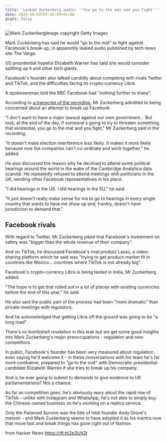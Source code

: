 ```yaml
---
title: 'Leaked Zuckerberg audio: ''You go to the mat and you fight'''
date: 2019-10-02T07:46:00+01:00
draft: false
---
```


![Mark Zuckerberg](https://ichef.bbci.co.uk/news/320/cpsprodpb/17B66/production/_106762179_whatsubject.jpg)Image copyright Getty Images

Mark Zuckerberg has said he would "go to the mat" to fight against Facebook's break-up, in apparently leaked audio published by tech news site The Verge.

US presidential hopeful Elizabeth Warren has said she would consider splitting up it and other tech giants.

Facebook's founder also talked candidly about competing with rivals Twitter and TikTok, and the difficulties facing its crypto-currency Libra.

A spokeswoman told the BBC Facebook had "nothing further to share".

According to [a transcript of the recording](https://www.theverge.com/2019/10/1/20892354/mark-zuckerberg-full-transcript-leaked-facebook-meetings), Mr Zuckerberg admitted to being concerned about an attempt to break up Facebook.

"I don't want to have a major lawsuit against our own government... But look, at the end of the day, if someone's going to try to threaten something that existential, you go to the mat and you fight," Mr Zuckerberg said in the recording.

"It doesn't make election interference less likely. It makes it more likely because now the companies can't co-ordinate and work together," he added.

He also discussed the reason why he declined to attend some political hearings around the world in the wake of the Cambridge Analytica data scandal. He repeatedly refused to attend meetings with politicians in the UK, sending other Facebook representatives in his place.

"I did hearings in the US. I did hearings in the EU," he said.

"It just doesn't really make sense for me to go to hearings in every single country that wants to have me show up and, frankly, doesn't have jurisdiction to demand that."

Facebook rivals
---------------

With regard to Twitter, Mr Zuckerberg joked that Facebook's investment on safety was "bigger than the whole revenue of their company".

And on TikTok, he discussed Facebook's rival product Lasso, a video-sharing platform which he said was "trying to get product-market fit in countries like Mexico... countries where TikTok is not already big".

Facebook's crypto-currency Libra is being tested in India, Mr Zuckerberg added.

"The hope is to get that rolled out in a lot of places with existing currencies before the end of this year," he said.

He also said the public part of the process had been "more dramatic" than private meetings with regulators.

And he acknowledged that getting Libra off the ground was going to be "a long road".

There's no bombshell revelation in this leak but we get some good insights into Mark Zuckerberg's major preoccupations - regulation and new competitors.

In public, Facebook's founder has been very measured about regulation, even saying he'd welcome it - in these conversations with his team he's far more combative, prepared to "go to the mat" with Democratic presidential candidate Elizabeth Warren if she tries to break up his company.

And is he ever going to submit to demands to give evidence to UK parliamentarians? Not a chance.

As far as competition goes, he's obviously wary about the rapid rise of TikTok - unlike with Instagram and WhatsApp, he's not able to simply buy the Chinese-owned business so he's working on a replica service.

Only the Paranoid Survive was the title of Intel founder Andy Grove's memoir - and Mark Zuckerberg seems to have adopted it as his mantra now that move fast and break things has gone right out of fashion.

  
  
from Hacker News https://ift.tt/2p3Uh2t
